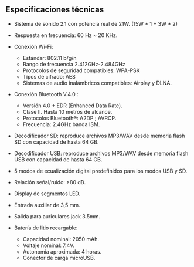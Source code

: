 ## Especificaciones técnicas

- Sistema de sonido 2.1 con potencia real de 21W. (15W * 1 + 3W * 2)
- Respuesta en frecuencia: 60 Hz ~ 20 KHz.
- Conexión Wi-Fi:
  - Estándar: 802.11 b/g/n
  -	Rango de frecuencia 2.412GHz-2.484GHz
  -	Protocolos de seguridad compatibles: WPA-PSK 
  -	Tipos de cifrado: AES 
  -	Sistemas de audio inalámbricos compatibles: Airplay y DLNA.

- Conexión Bluetooth V.4.0 :
  - Versión 4.0 + EDR (Enhanced Data Rate).
  - Clase II. Hasta 10 metros de alcance. 
  - Protocolos Bluetooth®: A2DP ; AVRCP. 
  - Frecuencia: 2.4GHz banda ISM.

- Decodificador SD: reproduce archivos MP3/WAV desde memoria flash SD con capacidad de hasta 64 GB.
- Decodificador USB: reproduce archivos MP3/WAV desde memoria flash USB con capacidad de hasta 64 GB.
- 5 modos de ecualización digital predefinidos para los modos USB y SD.
- Relación señal/ruido: >80 dB.
- Display de segmentos LED.
- Entrada auxiliar de 3,5 mm.
- Salida para auriculares jack 3.5mm.

- Batería de litio recargable: 
  - Capacidad nominal: 2050 mAh.
  - Voltaje nominal: 7.4V.
  - Autonomía aproximada: 4 horas.
  - Conector de carga microUSB.
